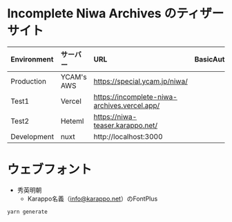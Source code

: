 # Incomplete Niwa Archives のティザーサイト

| Environment | サーバー    | URL                                          | BasicAuth(id:pw) |
|:------------|:-----------|:---------------------------------------------|:-----------------|
| Production  | YCAM's AWS | https://special.ycam.jp/niwa/                |                  |
| Test1       | Vercel     | https://incomplete-niwa-archives.vercel.app/ |                  |
| Test2       | Heteml     | https://niwa-teaser.karappo.net/             |                  |
| Development | nuxt       | http://localhost:3000                        |                  |

# ウェブフォント

- 秀英明朝
  - Karappo名義（info@karappo.net）のFontPlus

```
yarn generate
```